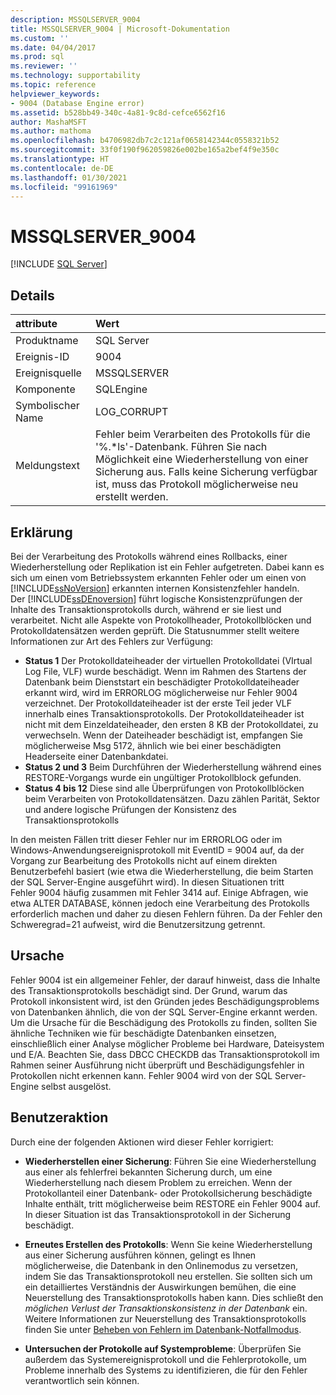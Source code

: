 ```yaml
---
description: MSSQLSERVER_9004
title: MSSQLSERVER_9004 | Microsoft-Dokumentation
ms.custom: ''
ms.date: 04/04/2017
ms.prod: sql
ms.reviewer: ''
ms.technology: supportability
ms.topic: reference
helpviewer_keywords:
- 9004 (Database Engine error)
ms.assetid: b528bb49-340c-4a81-9c8d-cefce6562f16
author: MashaMSFT
ms.author: mathoma
ms.openlocfilehash: b4706982db7c2c121af0658142344c0558321b52
ms.sourcegitcommit: 33f0f190f962059826e002be165a2bef4f9e350c
ms.translationtype: HT
ms.contentlocale: de-DE
ms.lasthandoff: 01/30/2021
ms.locfileid: "99161969"
---
```

# <a name="mssqlserver_9004"></a>MSSQLSERVER_9004
 [!INCLUDE [SQL Server](../../includes/applies-to-version/sqlserver.md)]
  
## <a name="details"></a>Details  
  
| attribute | Wert |  
| :-------- | :---- |  
|Produktname|SQL Server|  
|Ereignis-ID|9004|  
|Ereignisquelle|MSSQLSERVER|  
|Komponente|SQLEngine|  
|Symbolischer Name|LOG_CORRUPT|  
|Meldungstext|Fehler beim Verarbeiten des Protokolls für die '%.*ls'-Datenbank.  Führen Sie nach Möglichkeit eine Wiederherstellung von einer Sicherung aus. Falls keine Sicherung verfügbar ist, muss das Protokoll möglicherweise neu erstellt werden.|  
  
## <a name="explanation"></a>Erklärung  
Bei der Verarbeitung des Protokolls während eines Rollbacks, einer Wiederherstellung oder Replikation ist ein Fehler aufgetreten. Dabei kann es sich um einen vom Betriebssystem erkannten Fehler oder um einen von [!INCLUDE[ssNoVersion](../../includes/ssnoversion-md.md)] erkannten internen Konsistenzfehler handeln.  
Der [!INCLUDE[ssDEnoversion](../../includes/ssdenoversion-md.md)] führt logische Konsistenzprüfungen der Inhalte des Transaktionsprotokolls durch, während er sie liest und verarbeitet. Nicht alle Aspekte von Protokollheader, Protokollblöcken und Protokolldatensätzen werden geprüft. Die Statusnummer stellt weitere Informationen zur Art des Fehlers zur Verfügung:

 - **Status 1** Der Protokolldateiheader der virtuellen Protokolldatei (VIrtual Log File, VLF) wurde beschädigt.  Wenn im Rahmen des Startens der Datenbank beim Dienststart ein beschädigter Protokolldateiheader erkannt wird, wird im ERRORLOG möglicherweise nur Fehler 9004 verzeichnet. Der Protokolldateiheader ist der erste Teil jeder VLF innerhalb eines Transaktionsprotokolls. Der Protokolldateiheader ist nicht mit dem Einzeldateiheader, den ersten 8 KB der Protokolldatei, zu verwechseln. Wenn der Dateiheader beschädigt ist, empfangen Sie möglicherweise Msg 5172, ähnlich wie bei einer beschädigten Headerseite einer Datenbankdatei.
 - **Status 2 und 3** Beim Durchführen der Wiederherstellung während eines RESTORE-Vorgangs wurde ein ungültiger Protokollblock gefunden.
 - **Status 4 bis 12** Diese sind alle Überprüfungen von Protokollblöcken beim Verarbeiten von Protokolldatensätzen. Dazu zählen Parität, Sektor und andere logische Prüfungen der Konsistenz des Transaktionsprotokolls

In den meisten Fällen tritt dieser Fehler nur im ERRORLOG oder im Windows-Anwendungsereignisprotokoll mit EventID = 9004 auf, da der Vorgang zur Bearbeitung des Protokolls nicht auf einem direkten Benutzerbefehl basiert (wie etwa die Wiederherstellung, die beim Starten der SQL Server-Engine ausgeführt wird). In diesen Situationen tritt Fehler 9004 häufig zusammen mit Fehler 3414 auf. Einige Abfragen, wie etwa ALTER DATABASE, können jedoch eine Verarbeitung des Protokolls erforderlich machen und daher zu diesen Fehlern führen. Da der Fehler den Schweregrad=21 aufweist, wird die Benutzersitzung getrennt.

## <a name="cause"></a>Ursache
Fehler 9004 ist ein allgemeiner Fehler, der darauf hinweist, dass die Inhalte des Transaktionsprotokolls beschädigt sind. Der Grund, warum das Protokoll inkonsistent wird, ist den Gründen jedes Beschädigungsproblems von Datenbanken ähnlich, die von der SQL Server-Engine erkannt werden. Um die Ursache für die Beschädigung des Protokolls zu finden, sollten Sie ähnliche Techniken wie für beschädigte Datenbanken einsetzen, einschließlich einer Analyse möglicher Probleme bei Hardware, Dateisystem und E/A. Beachten Sie, dass DBCC CHECKDB das Transaktionsprotokoll im Rahmen seiner Ausführung nicht überprüft und Beschädigungsfehler in Protokollen nicht erkennen kann. Fehler 9004 wird von der SQL Server-Engine selbst ausgelöst.

## <a name="user-action"></a>Benutzeraktion  
Durch eine der folgenden Aktionen wird dieser Fehler korrigiert:  
  
-   **Wiederherstellen einer Sicherung**:  Führen Sie eine Wiederherstellung aus einer als fehlerfrei bekannten Sicherung durch, um eine Wiederherstellung nach diesem Problem zu erreichen. Wenn der Protokollanteil einer Datenbank- oder Protokollsicherung beschädigte Inhalte enthält, tritt möglicherweise beim RESTORE ein Fehler 9004 auf. In dieser Situation ist das Transaktionsprotokoll in der Sicherung beschädigt.
  
-   **Erneutes Erstellen des Protokolls**:  Wenn Sie keine Wiederherstellung aus einer Sicherung ausführen können, gelingt es Ihnen möglicherweise, die Datenbank in den Onlinemodus zu versetzen, indem Sie das Transaktionsprotokoll neu erstellen. Sie sollten sich um ein detailliertes Verständnis der Auswirkungen bemühen, die eine Neuerstellung des Transaktionsprotokolls haben kann. Dies schließt den *möglichen Verlust der Transaktionskonsistenz in der Datenbank* ein. Weitere Informationen zur Neuerstellung des Transaktionsprotokolls finden Sie unter [Beheben von Fehlern im Datenbank-Notfallmodus](../../t-sql/database-console-commands/dbcc-checkdb-transact-sql.md#resolving-errors-in-database-emergency-mode).
  
-   **Untersuchen der Protokolle auf Systemprobleme**: Überprüfen Sie außerdem das Systemereignisprotokoll und die Fehlerprotokolle, um Probleme innerhalb des Systems zu identifizieren, die für den Fehler verantwortlich sein können.  
  
